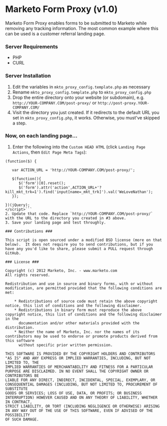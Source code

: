 Marketo Form Proxy (v1.0)
=========================

Marketo Form Proxy enables forms to be submitted to Marketo while removing any tracking information.  The most common example where this can be used is a customer referral landing page.

### Server Requirements ###

- PHP
- CURL

### Server Installation ###

1. Edit the variables in `mkto_proxy_config.template.php` as necessary
2. Rename `mkto_proxy_config.template.php` to `mkto_proxy_config.php`
3. Drop the entire directory onto your website (or subdomain), e.g. `http://YOUR-COMPANY.COM/post-proxy/` or `http://post-proxy.YOUR-COMPANY.COM/`
4. Visit the directory you just created.  If it redirects to the default URL you set in `mkto_proxy_config.php`, it works. Otherwise, you must've skipped a step.

### Now, on each landing page... ###

1. Enter the following into the `Custom HEAD HTML` (click `Landing Page Actions`, then `Edit Page Meta Tags`):
```<script type="text/javascript">
(function($) {

   var ACTION_URL = 'http://YOUR-COMPANY.COM/post-proxy/';

   $(function(){
      $('form')[0].reset();
      $('form').attr('action',ACTION_URL+'?kill_mkt_trk=1').find('input[name=_mkt_trk]').val('WeLoveNathan');
   });

})(jQuery);
</script>```
2. Update that code. Replace `http://YOUR-COMPANY.COM/post-proxy/` with the URL to the directory you created in #3 above.
3. Save your landing page and test throughly.

### Contributions ###

This script is open sourced under a modified BSD license (more on that below).  It does not require you to send contributions, but if you have any you'd like to share, please submit a PULL request through GitHub.

### License ###

Copyright (c) 2012 Marketo, Inc. - www.marketo.com
All rights reserved.

Redistribution and use in source and binary forms, with or without modification, are permitted provided that the following conditions are met:

	* Redistributions of source code must retain the above copyright notice, this list of conditions and the following disclaimer.
	* Redistributions in binary form must reproduce the above copyright notice, this list of conditions and the following disclaimer in the
	  documentation and/or other materials provided with the distribution.
	* Neither the name of Marketo, Inc. nor the names of its contributors may be used to endorse or promote products derived from this software
	  without specific prior written permission.

THIS SOFTWARE IS PROVIDED BY THE COPYRIGHT HOLDERS AND CONTRIBUTORS "AS IS" AND ANY EXPRESS OR IMPLIED WARRANTIES, INCLUDING, BUT NOT LIMITED TO, THE
IMPLIED WARRANTIES OF MERCHANTABILITY AND FITNESS FOR A PARTICULAR PURPOSE ARE DISCLAIMED. IN NO EVENT SHALL THE COPYRIGHT OWNER OR CONTRIBUTORS BE
LIABLE FOR ANY DIRECT, INDIRECT, INCIDENTAL, SPECIAL, EXEMPLARY, OR CONSEQUENTIAL DAMAGES (INCLUDING, BUT NOT LIMITED TO, PROCUREMENT OF SUBSTITUTE
GOODS OR SERVICES; LOSS OF USE, DATA, OR PROFITS; OR BUSINESS INTERRUPTION) HOWEVER CAUSED AND ON ANY THEORY OF LIABILITY, WHETHER IN CONTRACT,
STRICT LIABILITY, OR TORT (INCLUDING NEGLIGENCE OR OTHERWISE) ARISING IN ANY WAY OUT OF THE USE OF THIS SOFTWARE, EVEN IF ADVISED OF THE POSSIBILITY
OF SUCH DAMAGE.